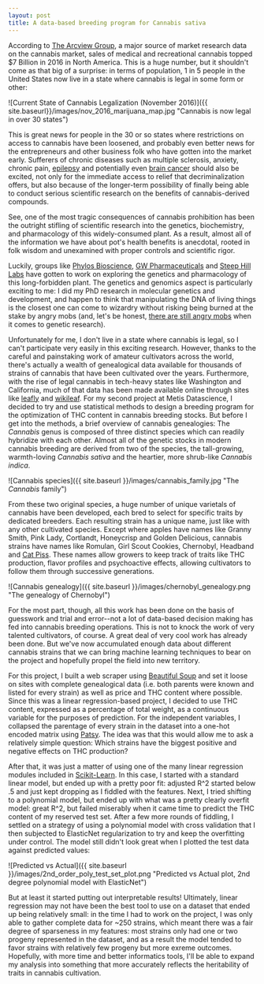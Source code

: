 ```yaml
---
layout: post
title: A data-based breeding program for Cannabis sativa 
---
```


According to [The Arcview Group](https://arcviewgroup.com/), a major source of market research data on the cannabis market, sales of medical and recreational cannabis topped $7 Billion in 2016 in North America. This is a huge number, but it shouldn't come as that big of a surprise: in terms of population, 1 in 5 people in the United States now live in a state where cannabis is legal in some form or other:  

![Current State of Cannabis Legalization (November 2016)]({{ site.baseurl}}/images/nov_2016_marijuana_map.jpg "Cannabis is now legal in over 30 states")  

This is great news for people in the 30 or so states where restrictions on access to cannabis have been loosened, and probably even better news for the entrepreneurs and other business folk who have gotten into the market early. Sufferers of chronic diseases such as multiple sclerosis, anxiety, chronic pain, [epilepsy](http://www.independent.co.uk/news/health/nhs-cannabis-marijuana-prescription-first-11-year-old-boy-billy-caldwell-epilepsy-a7711436.html) and potentially even [brain cancer](http://fortune.com/2017/02/07/gw-pharmaceuticals-marijuana-brain-cancer/) should also be excited, not only for the immediate access to relief that decriminalization offers, but also because of the longer-term possibility of finally being able to conduct serious scientific research on the benefits of cannabis-derived compounds.   

See, one of the most tragic consequences of cannabis prohibition has been the outright stifling of scientific research into the genetics, biochemistry, and pharmacology of this widely-consumed plant. As a result, almost all of the information we have about pot's health benefits is anecdotal, rooted in folk wisdom and unexamined with proper controls and scientific rigor.   

Luckily, groups like [Phylos Bioscience](http://www.phylosbioscience.com/), [GW Pharmaceuticals](https://www.gwpharm.com/) and [Steep Hill Labs](http://steephill.com/) have gotten to work on exploring the genetics and pharmacology of this long-forbidden plant. The genetics and genomics aspect is particularly exciting to me: I did my PhD research in molecular genetics and development, and happen to think that manipulating the DNA of living things is the closest one can come to wizardry without risking being burned at the stake by angry mobs (and, let's be honest, [there are still angry mobs](http://www.march-against-monsanto.com/) when it comes to genetic research).  

 Unfortunately for me, I don't live in a state where cannabis is legal, so I can't participate very easily in this exciting research. However, thanks to the careful and painstaking work of amateur cultivators across the world, there's actually a wealth of genealogical data available for thousands of strains of cannabis that have been cultivated over the years. Furthermore, with the rise of legal cannabis in tech-heavy states like Washington and California, much of that data has been made available online through sites like [leafly](https://www.leafly.com/) and [wikileaf](https://www.wikileaf.com/). For my second project at Metis Datascience, I decided to try and use statistical methods to design a breeding program for the optimization of THC content in cannabis breeding stocks. But before I get into the methods, a brief overview of cannabis genealogies: The *Cannabis* genus is composed of three distinct species which can readily hybridize with each other. Almost all of the genetic stocks in modern cannabis breeding are derived from two of the species, the tall-growing, warmth-loving *Cannabis sativa* and the heartier, more shrub-like *Cannabis indica*.  

![Cannabis species]({{ site.baseurl }}/images/cannabis_family.jpg "The *Cannabis* family")  

From these two original species, a huge number of unique varietals of cannabis have been developed, each bred to select for specific traits by dedicated breeders. Each resulting strain has a unique name, just like with any other cultivated species. Except where apples have names like Granny Smith, Pink Lady, Cortlandt, Honeycrisp and Golden Delicious, cannabis strains have names like Romulan, Girl Scout Cookies, Chernobyl, Headband and [Cat Piss](https://www.leafly.com/sativa/cat-piss). These names allow growers to keep track of traits like THC production, flavor profiles and psychoactive effects, allowing cultivators to follow them through successive generations.  

![Cannabis genealogy]({{ site.baseurl }}/images/chernobyl_genealogy.png "The genealogy of Chernobyl")  

For the most part, though, all this work has been done on the basis of guesswork and trial and error--not a lot of data-based decision making has fed into cannabis breeding operations. This is not to knock the work of very talented cultivators, of course. A great deal of very cool work has already been done. But we've now accumulated enough data about different cannabis strains that we can bring machine learning techniques to bear on the project and hopefully propel the field into new territory.   

For this project, I built a web scraper using [Beautiful Soup](https://www.crummy.com/software/BeautifulSoup/) and set it loose on sites with complete genealogical data (i.e. both parents were known and listed for every strain) as well as price and THC content where possible. Since this was a linear regression-based project, I decided to use THC content, expressed as a percentage of total weight, as a continuous variable for the purposes of prediction. For the independent variables, I collapsed the parentage of every strain in the dataset into a one-hot encoded matrix using [Patsy](https://patsy.readthedocs.io/en/v0.1.0/API-reference.html). The idea was that this would allow me to ask a relatively simple question: Which strains have the biggest positive and negative effects on THC production?    

After that, it was just a matter of using one of the many linear regression modules included in [Scikit-Learn](http://scikit-learn.org/stable/modules/linear_model.html). In this case, I started with a standard linear model, but ended up with a pretty poor fit: adjusted R^2 started below .5 and just kept dropping as I fiddled with the features. Next, I tried shifting to a polynomial model, but ended up with what was a pretty clearly overfit model: great R^2, but failed miserably when it came time to predict the THC content of my reserved test set. After a few more rounds of fiddling, I settled on a strategy of using a polynomial model with cross validation that I then subjected to ElasticNet regularization to try and keep the overfitting under control. The model still didn't look great when I plotted the test data against predicted values:  

![Predicted vs Actual]({{ site.baseurl }}/images/2nd_order_poly_test_set_plot.png "Predicted vs Actual plot, 2nd degree polynomial model with ElasticNet")  
  
But at least it started putting out interpretable results! Ultimately, linear regression may not have been the best tool to use on a dataset that ended up being relatively small: in the time I had to work on the project, I was only able to gather complete data for ~250 strains, which meant there was a fair degree of sparseness in my features: most strains only had one or two progeny represented in the dataset, and as a result the model tended to favor strains with relatively few progeny but more exreme outcomes. Hopefully, with more time and better informatics tools, I'll be able to expand my analysis into something that more accurately reflects the heritability of traits in cannabis cultivation. 
          
